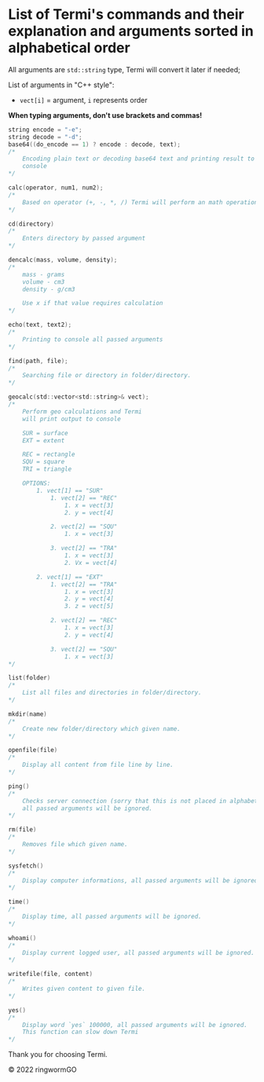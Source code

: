 # List of Termi's commands and their explanation and arguments sorted in alphabetical order

All arguments are `std::string` type, Termi will convert it later if needed;

List of arguments in "C++ style":
 - `vect[i]` = argument, `i` represents order

**When typing arguments, don't use brackets and commas!**

```c
string encode = "-e";
string decode = "-d";
base64((do_encode == 1) ? encode : decode, text);
/* 
    Encoding plain text or decoding base64 text and printing result to 
    console
*/
```

```c
calc(operator, num1, num2);
/* 
    Based on operator (+, -, *, /) Termi will perform an math operation and print result to console.
*/
```

```c
cd(directory)
/*
    Enters directory by passed argument
*/
```

```c
dencalc(mass, volume, density);
/*
    mass - grams
    volume - cm3
    density - g/cm3

    Use x if that value requires calculation
*/
```

```c
echo(text, text2);
/*
    Printing to console all passed arguments
*/
```

```c
find(path, file);
/*
    Searching file or directory in folder/directory.
*/
```

```c
geocalc(std::vector<std::string>& vect);
/*
    Perform geo calculations and Termi 
    will print output to console

    SUR = surface
    EXT = extent

    REC = rectangle
    SQU = square
    TRI = triangle

    OPTIONS:
        1. vect[1] == "SUR"
            1. vect[2] == "REC"
                1. x = vect[3]
                2. y = vect[4]

            2. vect[2] == "SQU"
                1. x = vect[3]

            3. vect[2] == "TRA"
                1. x = vect[3]
                2. Vx = vect[4]

        2. vect[1] == "EXT"
            1. vect[2] == "TRA"
                1. x = vect[3]
                2. y = vect[4]
                3. z = vect[5]

            2. vect[2] == "REC"
                1. x = vect[3]
                2. y = vect[4]

            3. vect[2] == "SQU"
                1. x = vect[3]
*/
```

```c
list(folder)
/* 
    List all files and directories in folder/directory.
*/
```

```c
mkdir(name)
/* 
    Create new folder/directory which given name.
*/
```

```c
openfile(file)
/* 
    Display all content from file line by line.
*/
```

```c
ping()
/* 
    Checks server connection (sorry that this is not placed in alphabetical order) and also
    all passed arguments will be ignored.
*/
```

```c
rm(file)
/* 
    Removes file which given name.
*/
```

```c
sysfetch()
/* 
    Display computer informations, all passed arguments will be ignored.
*/
```


```c
time()
/* 
    Display time, all passed arguments will be ignored.
*/
```


```c
whoami()
/* 
    Display current logged user, all passed arguments will be ignored.
*/
```

```c
writefile(file, content)
/* 
    Writes given content to given file.
*/
```

```c
yes()
/* 
    Display word `yes` 100000, all passed arguments will be ignored.
    This function can slow down Termi
*/
```

Thank you for choosing Termi.

© 2022 ringwormGO
